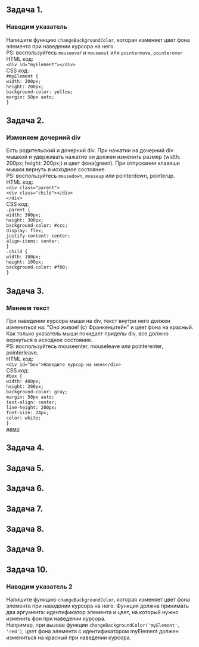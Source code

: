## Задача 1.   
### Наводим указатель  
Напишите функцию `changeBackgroundColor`, которая изменяет цвет фона элемента при наведении курсора на него.   
PS: воспользуйтесь `mouseove`r и `mouseout` или `pointermove`, `pointerover`      
 HTML код:  
 `<div id="myElement"></div>`  
 CSS код:  
 `#myElement {`  
  `width: 200px;`  
  `height: 200px;`  
  `background-color: yellow;`  
 `margin: 50px auto;`  
`}`  

## Задача 2.   
### Изменяем дочерний div   
Есть родительский и дочерний div. При нажатии на дочерний div мышкой и удерживать нажатие он должен изменить размер (width: 200px; height: 200px;) и цвет фона(green). 
При отпускании клавиши мышки вернуть в исходное состояние.  
PS: воспользуйтесь `mousedown`, `mouseup` или  pointerdown, pointerup.  
HTML код:  
`<div class="parent">`  
  `<div class="child"></div>`  
`</div>`    
CSS код:  
  `.parent {`  
  `width: 300px;`  
  `height: 300px;`  
  `background-color: #ccc;`  
  `display: flex;`  
  `justify-content: center;`  
  `align-items: center;`  
`}`  
`.child {`  
  `width: 100px;`  
  `height: 100px;`  
  `background-color: #f00;`  
`}`  
  

## Задача 3.   
### Меняем текст  
При наведении курсора мыши на div, текст внутри него должен измениться на: "Оно живое! (c) Франкенштейн" и цвет фона на красный.  
Как только указатель мыши покидает приделы div, все должно вернуться в исходное состояние.  
PS: воспользуйтесь mouseenter, mouseleave или pointerenter, pointerleave. 	
HTML код:  
`<div id="box">Наведите курсор на меня</div>`   
CSS код:  
`#box {`  
  `width: 400px;`  
  `height: 200px;`  
  `background-color: gray;`  
  `margin: 50px auto;`  
  `text-align: center;`  
  `line-height: 200px;`  
  `font-size: 24px;`  
  `color: white;`  
`}`  
[демо](https://github.com/schoolteacherMP/lecture_50_JS_Interface_Events_Pointer_events/blob/main/L50_4.avi)
## Задача 4.   
### 

## Задача 5.   
### 

## Задача 6.   
### 

## Задача 7.   
### 

## Задача 8.   
### 

## Задача 9.   
### 

## Задача 10.   
### Наводим указатель 2 
Напишите функцию `changeBackgroundColor`, которая изменяет цвет фона элемента при наведении курсора на него. Функция должна принимать два аргумента: идентификатор элемента и цвет, на который нужно изменить фон при наведении курсора.  
Например, при вызове функции `changeBackgroundColor('myElement', 'red')`, цвет фона элемента с идентификатором myElement должен измениться на красный при наведении курсора.  
